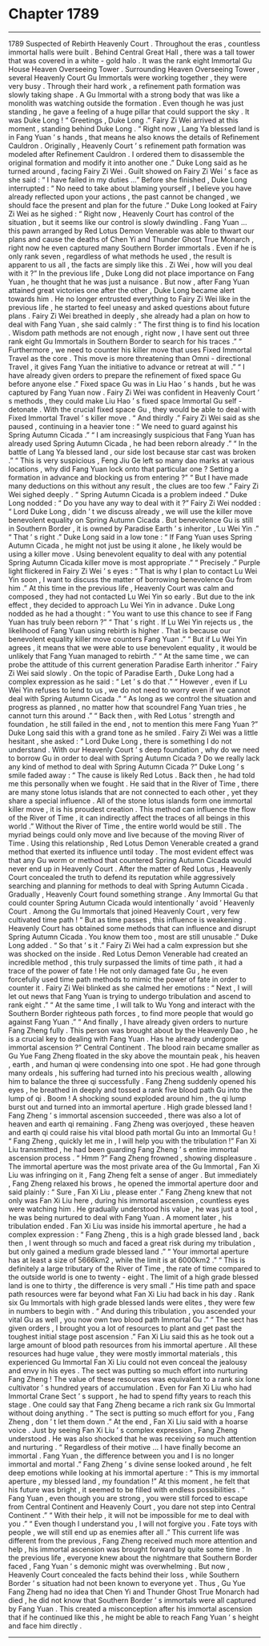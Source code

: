 
# Chapter 1789


---

1789 Suspected of Rebirth
Heavenly Court .
Throughout the eras , countless immortal halls were built .
Behind Central Great Hall , there was a tall tower that was covered in a white - gold halo .
It was the rank eight Immortal Gu House Heaven Overseeing Tower .
Surrounding Heaven Overseeing Tower , several Heavenly Court Gu Immortals were working together , they were very busy .
Through their hard work , a refinement path formation was slowly taking shape .
A Gu Immortal with a strong body that was like a monolith was watching outside the formation . Even though he was just standing , he gave a feeling of a huge pillar that could support the sky .
It was Duke Long !
“ Greetings , Duke Long .” Fairy Zi Wei arrived at this moment , standing behind Duke Long .
“ Right now , Lang Ya blessed land is in Fang Yuan ’ s hands , that means he also knows the details of Refinement Cauldron . Originally , Heavenly Court ’ s refinement path formation was modeled after Refinement Cauldron . I ordered them to disassemble the original formation and modify it into another one .” Duke Long said as he turned around , facing Fairy Zi Wei .
Guilt showed on Fairy Zi Wei ’ s face as she said : “ I have failed in my duties …”
Before she finished , Duke Long interrupted : “ No need to take about blaming yourself , I believe you have already reflected upon your actions , the past cannot be changed , we should face the present and plan for the future .”
Duke Long looked at Fairy Zi Wei as he sighed : “ Right now , Heavenly Court has control of the situation , but it seems like our control is slowly dwindling . Fang Yuan … this pawn arranged by Red Lotus Demon Venerable was able to thwart our plans and cause the deaths of Chen Yi and Thunder Ghost True Monarch , right now he even captured many Southern Border immortals . Even if he is only rank seven , regardless of what methods he used , the result is apparent to us all , the facts are simply like this . Zi Wei , how will you deal with it ?”
In the previous life , Duke Long did not place importance on Fang Yuan , he thought that he was just a nuisance .
But now , after Fang Yuan attained great victories one after the other , Duke Long became alert towards him .
He no longer entrusted everything to Fairy Zi Wei like in the previous life , he started to feel uneasy and asked questions about future plans .
Fairy Zi Wei breathed in deeply , she already had a plan on how to deal with Fang Yuan , she said calmly : “ The first thing is to find his location . Wisdom path methods are not enough , right now , I have sent out three rank eight Gu Immortals in Southern Border to search for his traces .”
“ Furthermore , we need to counter his killer move that uses Fixed Immortal Travel as the core . This move is more threatening than Omni - directional Travel , it gives Fang Yuan the initiative to advance or retreat at will .”
“ I have already given orders to prepare the refinement of fixed space Gu before anyone else .”
Fixed space Gu was in Liu Hao ’ s hands , but he was captured by Fang Yuan now . Fairy Zi Wei was confident in Heavenly Court ’ s methods , they could make Liu Hao ’ s fixed space Immortal Gu self - detonate .
With the crucial fixed space Gu , they would be able to deal with Fixed Immortal Travel ’ s killer move .
“ And thirdly .” Fairy Zi Wei said as she paused , continuing in a heavier tone : “ We need to guard against his Spring Autumn Cicada .”
“ I am increasingly suspicious that Fang Yuan has already used Spring Autumn Cicada , he had been reborn already .”
“ In the battle of Lang Ya blessed land , our side lost because star cast was broken .”
“ This is very suspicious , Feng Jiu Ge left so many dao marks at various locations , why did Fang Yuan lock onto that particular one ? Setting a formation in advance and blocking us from entering ?”
“ But I have made many deductions on this without any result , the clues are too few .”
Fairy Zi Wei sighed deeply .
“ Spring Autumn Cicada is a problem indeed .” Duke Long nodded : “ Do you have any way to deal with it ?”
Fairy Zi Wei nodded : “ Lord Duke Long , didn ’ t we discuss already , we will use the killer move benevolent equality on Spring Autumn Cicada . But benevolence Gu is still in Southern Border , it is owned by Paradise Earth ’ s inheritor , Lu Wei Yin .”
“ That ’ s right .” Duke Long said in a low tone : “ If Fang Yuan uses Spring Autumn Cicada , he might not just be using it alone , he likely would be using a killer move . Using benevolent equality to deal with any potential Spring Autumn Cicada killer move is most appropriate .”
“ Precisely .” Purple light flickered in Fairy Zi Wei ’ s eyes : “ That is why I plan to contact Lu Wei Yin soon , I want to discuss the matter of borrowing benevolence Gu from him .”
At this time in the previous life , Heavenly Court was calm and composed , they had not contacted Lu Wei Yin so early .
But due to the ink effect , they decided to approach Lu Wei Yin in advance .
Duke Long nodded as he had a thought : “ You want to use this chance to see if Fang Yuan has truly been reborn ?”
“ That ’ s right . If Lu Wei Yin rejects us , the likelihood of Fang Yuan using rebirth is higher . That is because our benevolent equality killer move counters Fang Yuan .”
“ But if Lu Wei Yin agrees , it means that we were able to use benevolent equality , it would be unlikely that Fang Yuan managed to rebirth .”
“ At the same time , we can probe the attitude of this current generation Paradise Earth inheritor .” Fairy Zi Wei said slowly .
On the topic of Paradise Earth , Duke Long had a complex expression as he said : “ Let ’ s do that .”
“ However , even if Lu Wei Yin refuses to lend to us , we do not need to worry even if we cannot deal with Spring Autumn Cicada .”
“ As long as we control the situation and progress as planned , no matter how that scoundrel Fang Yuan tries , he cannot turn this around .”
“ Back then , with Red Lotus ’ strength and foundation , he still failed in the end , not to mention this mere Fang Yuan ?”
Duke Long said this with a grand tone as he smiled .
Fairy Zi Wei was a little hesitant , she asked : “ Lord Duke Long , there is something I do not understand . With our Heavenly Court ’ s deep foundation , why do we need to borrow Gu in order to deal with Spring Autumn Cicada ? Do we really lack any kind of method to deal with Spring Autumn Cicada ?”
Duke Long ’ s smile faded away : “ The cause is likely Red Lotus . Back then , he had told me this personally when we fought . He said that in the River of Time , there are many stone lotus islands that are not connected to each other , yet they share a special influence . All of the stone lotus islands form one immortal killer move , it is his proudest creation . This method can influence the flow of the River of Time , it can indirectly affect the traces of all beings in this world .”
Without the River of Time , the entire world would be still .
The myriad beings could only move and live because of the moving River of Time .
Using this relationship , Red Lotus Demon Venerable created a grand method that exerted its influence until today .
The most evident effect was that any Gu worm or method that countered Spring Autumn Cicada would never end up in Heavenly Court .
After the matter of Red Lotus , Heavenly Court concealed the truth to defend its reputation while aggressively searching and planning for methods to deal with Spring Autumn Cicada .
Gradually , Heavenly Court found something strange .
Any Immortal Gu that could counter Spring Autumn Cicada would intentionally ‘ avoid ’ Heavenly Court . Among the Gu Immortals that joined Heavenly Court , very few cultivated time path !
“ But as time passes , this influence is weakening . Heavenly Court has obtained some methods that can influence and disrupt Spring Autumn Cicada . You know them too , most are still unusable .” Duke Long added .
“ So that ’ s it .” Fairy Zi Wei had a calm expression but she was shocked on the inside . Red Lotus Demon Venerable had created an incredible method , this truly surpassed the limits of time path , it had a trace of the power of fate !
He not only damaged fate Gu , he even forcefully used time path methods to mimic the power of fate in order to counter it .
Fairy Zi Wei blinked as she calmed her emotions : “ Next , I will let out news that Fang Yuan is trying to undergo tribulation and ascend to rank eight .”
“ At the same time , I will talk to Wu Yong and interact with the Southern Border righteous path forces , to find more people that would go against Fang Yuan .”
“ And finally , I have already given orders to nurture Fang Zheng fully . This person was brought about by the Heavenly Dao , he is a crucial key to dealing with Fang Yuan . Has he already undergone immortal ascension ?”
Central Continent .
The blood rain became smaller as Gu Yue Fang Zheng floated in the sky above the mountain peak , his heaven , earth , and human qi were condensing into one spot .
He had gone through many ordeals , his suffering had turned into his precious wealth , allowing him to balance the three qi successfully .
Fang Zheng suddenly opened his eyes , he breathed in deeply and tossed a rank five blood path Gu into the lump of qi .
Boom !
A shocking sound exploded around him , the qi lump burst out and turned into an immortal aperture .
High grade blessed land !
Fang Zheng ’ s immortal ascension succeeded , there was also a lot of heaven and earth qi remaining .
Fang Zheng was overjoyed , these heaven and earth qi could raise his vital blood path mortal Gu into an Immortal Gu !
“ Fang Zheng , quickly let me in , I will help you with the tribulation !” Fan Xi Liu transmitted , he had been guarding Fang Zheng ’ s entire immortal ascension process .
“ Hmm ?” Fang Zheng frowned , showing displeasure . The immortal aperture was the most private area of the Gu Immortal , Fan Xi Liu was infringing on it , Fang Zheng felt a sense of anger .
But immediately , Fang Zheng relaxed his brows , he opened the immortal aperture door and said plainly : “ Sure , Fan Xi Liu , please enter .”
Fang Zheng knew that not only was Fan Xi Liu here , during his immortal ascension , countless eyes were watching him .
He gradually understood his value , he was just a tool , he was being nurtured to deal with Fang Yuan .
A moment later , his tribulation ended .
Fan Xi Liu was inside his immortal aperture , he had a complex expression : “ Fang Zheng , this is a high grade blessed land , back then , I went through so much and faced a great risk during my tribulation , but only gained a medium grade blessed land .”
“ Your immortal aperture has at least a size of 5666km2 , while the limit is at 6000km2 .”
“ This is definitely a large tributary of the River of Time , the rate of time compared to the outside world is one to twenty - eight . The limit of a high grade blessed land is one to thirty , the difference is very small .”
His time path and space path resources were far beyond what Fan Xi Liu had back in his day .
Rank six Gu Immortals with high grade blessed lands were elites , they were few in numbers to begin with .
“ And during this tribulation , you ascended your vital Gu as well , you now own two blood path Immortal Gu .”
“ The sect has given orders , I brought you a lot of resources to plant and get past the toughest initial stage post ascension .”
Fan Xi Liu said this as he took out a large amount of blood path resources from his immortal aperture .
All these resources had huge value , they were mostly immortal materials , this experienced Gu Immortal Fan Xi Liu could not even conceal the jealousy and envy in his eyes .
The sect was putting so much effort into nurturing Fang Zheng !
The value of these resources was equivalent to a rank six lone cultivator ’ s hundred years of accumulation . Even for Fan Xi Liu who had Immortal Crane Sect ’ s support , he had to spend fifty years to reach this stage .
One could say that Fang Zheng became a rich rank six Gu Immortal without doing anything .
“ The sect is putting so much effort for you , Fang Zheng , don ’ t let them down .” At the end , Fan Xi Liu said with a hoarse voice .
Just by seeing Fan Xi Liu ’ s complex expression , Fang Zheng understood .
He was also shocked that he was receiving so much attention and nurturing .
“ Regardless of their motive … I have finally become an immortal . Fang Yuan , the difference between you and I is no longer immortal and mortal .”
Fang Zheng ’ s divine sense looked around , he felt deep emotions while looking at his immortal aperture : “ This is my immortal aperture , my blessed land , my foundation !”
At this moment , he felt that his future was bright , it seemed to be filled with endless possibilities .
“ Fang Yuan , even though you are strong , you were still forced to escape from Central Continent and Heavenly Court , you dare not step into Central Continent .”
“ With their help , it will not be impossible for me to deal with you .”
“ Even though I understand you , I will not forgive you . Fate toys with people , we will still end up as enemies after all .”
This current life was different from the previous , Fang Zheng received much more attention and help , his immortal ascension was brought forward by quite some time .
In the previous life , everyone knew about the nightmare that Southern Border faced , Fang Yuan ’ s demonic might was overwhelming .
But now , Heavenly Court concealed the facts behind their loss , while Southern Border ’ s situation had not been known to everyone yet .
Thus , Gu Yue Fang Zheng had no idea that Chen Yi and Thunder Ghost True Monarch had died , he did not know that Southern Border ’ s immortals were all captured by Fang Yuan .
This created a misconception after his immortal ascension that if he continued like this , he might be able to reach Fang Yuan ’ s height and face him directly .

---

